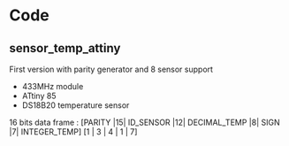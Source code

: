 # Code

## sensor_temp_attiny

First version with parity generator and 8 sensor support

* 433MHz module
* ATtiny 85 
* DS18B20 temperature sensor

16 bits data frame : 
[PARITY |15| ID_SENSOR |12| DECIMAL_TEMP |8| SIGN |7| INTEGER_TEMP]
[1 | 3 | 4 | 1 | 7]
